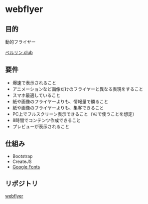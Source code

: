 # webflyer

## 目的
動的フライヤー

[ベルリン.club](http://xn--wdk8ac7a.club/)

## 要件
- 爆速で表示されること
- アニメーションなど画像だけのフライヤーと異なる表現をすること
- スマホ最適していること
- 紙や画像のフライヤーよりも、情報量で勝ること
- 紙や画像のフライヤーよりも、集客できること
- PC上でフルスクリーン表示できること（VJで使うことを想定）
- 8時間でコンテンツ作成できること
- プレビューが表示されること

## 仕組み
- Bootstrap
- CreateJS
- [Google Fonts](https://fonts.google.com/)

## リポジトリ
[webflyer](https://github.com/morioking/webflyer.git)

